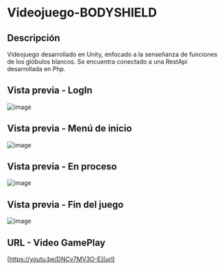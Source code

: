 # Videojuego-BODYSHIELD

## Descripción
Videojuego desarrollado en Unity, enfocado a la senseñanza de funciones de los glóbulos blancos.
Se encuentra conectado a una RestApi desarrollada en Php.

## Vista previa - LogIn

![image](https://user-images.githubusercontent.com/67478427/133307765-38a765fc-b40b-4897-b9d6-8a3b2eb3402f.png)

## Vista previa - Menú de inicio

![image](https://user-images.githubusercontent.com/67478427/133308136-38542aad-81d2-4806-a82c-fca0044fac85.png)

## Vista previa - En proceso

![image](https://user-images.githubusercontent.com/67478427/133308320-d7f5b2ca-46cb-4608-8038-27ec737a6154.png)

## Vista previa - Fin del juego

![image](https://user-images.githubusercontent.com/67478427/133308398-d57b71ea-7a4d-4be4-a61a-fe44dae526b6.png)

## URL - Video GamePlay
[https://youtu.be/DNCv7MV3O-E](url)
